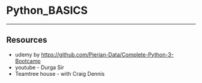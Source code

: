 # Python_BASICS


---
## Resources 
- udemy by https://github.com/Pierian-Data/Complete-Python-3-Bootcamp
- youtube - Durga Sir 
- Teamtree house - with Craig Dennis
